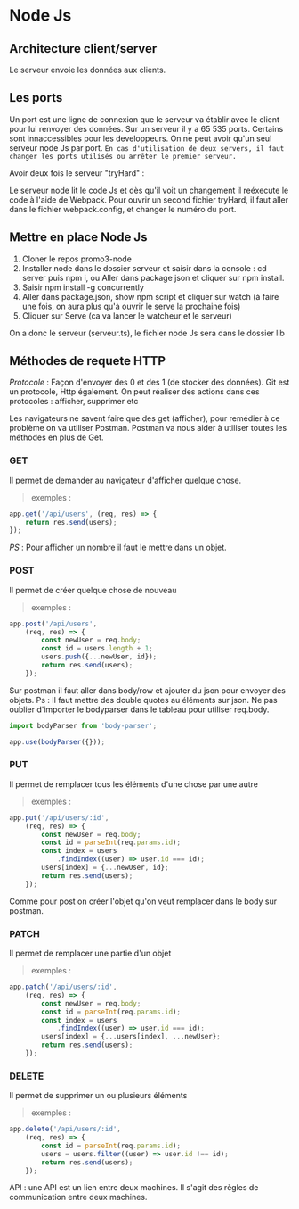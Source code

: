# Node Js

## Architecture client/server

Le serveur envoie les données aux clients.

## Les ports

Un port est une ligne de connexion que le serveur va établir avec le client pour lui renvoyer des données.
Sur un serveur il y a 65 535 ports. Certains sont innaccessibles pour les developpeurs.
On ne peut avoir qu'un seul serveur node Js par port. `En cas d'utilisation de deux servers, il faut changer les ports utilisés ou arrêter le premier serveur.`

Avoir deux fois le serveur "tryHard" :

Le serveur node lit le code Js et dès qu'il voit un changement il reéxecute le code à l'aide de Webpack.
Pour ouvrir un second fichier tryHard, il faut aller dans le fichier webpack.config, et changer le numéro du port.

## Mettre en place Node Js

1) Cloner le repos promo3-node
2) Installer node dans le dossier serveur et saisir dans la console : cd server puis npm i,
ou Aller dans package json et cliquer sur npm install.
3) Saisir npm install -g concurrently
4) Aller dans package.json, show npm script et cliquer sur watch (à faire une fois, on aura plus qu'à ouvrir le serve la prochaine fois)
5) Cliquer sur Serve (ca va lancer le watcheur et le serveur)

On a donc le serveur (serveur.ts), le fichier node Js sera dans le dossier lib

## Méthodes de requete HTTP

*Protocole* : Façon d'envoyer des 0 et des 1 (de stocker des données).
Git est un protocole, Http également.
On peut réaliser des actions dans ces protocoles : afficher, supprimer etc

Les navigateurs ne savent faire que des get (afficher), pour remédier à ce problème on va utiliser Postman.
Postman va nous aider à utiliser toutes les méthodes en plus de Get.

### GET 

Il permet de demander au navigateur d'afficher quelque chose.

> exemples :

````javascript
app.get('/api/users', (req, res) => {
    return res.send(users);
});
````

*PS* : Pour afficher un nombre il faut le mettre dans un objet.

### POST

Il permet de créer quelque chose de nouveau

> exemples :

````javascript
app.post('/api/users',
    (req, res) => {
        const newUser = req.body;
        const id = users.length + 1;
        users.push({...newUser, id});
        return res.send(users);
    });
````
Sur postman il faut aller dans body/row et ajouter du json pour envoyer des objets.
Ps : Il faut mettre des double quotes au éléments sur json.
Ne pas oublier d'importer le bodyparser dans le tableau pour utiliser req.body.

````javascript
import bodyParser from 'body-parser';

app.use(bodyParser({}));
````

### PUT

Il permet de remplacer tous les éléments d'une chose par une autre

> exemples :

````javascript
app.put('/api/users/:id',
    (req, res) => {
        const newUser = req.body;
        const id = parseInt(req.params.id);
        const index = users
            .findIndex((user) => user.id === id);
        users[index] = {...newUser, id};
        return res.send(users);
    });
````

Comme pour post on créer l'objet qu'on veut remplacer dans le body sur postman.

### PATCH

Il permet de remplacer une partie d'un objet

> exemples :

````javascript
app.patch('/api/users/:id',
    (req, res) => {
        const newUser = req.body;
        const id = parseInt(req.params.id);
        const index = users
            .findIndex((user) => user.id === id);
        users[index] = {...users[index], ...newUser};
        return res.send(users);
    });
````

### DELETE

Il permet de supprimer un ou plusieurs éléments

> exemples :

````javascript
app.delete('/api/users/:id',
    (req, res) => {
        const id = parseInt(req.params.id);
        users = users.filter((user) => user.id !== id);
        return res.send(users);
    });
````


API : une API est un lien entre deux machines. Il s'agit des règles de communication entre deux machines.
